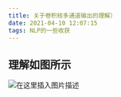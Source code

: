 ```yaml
---
title: 关于卷积核多通道输出的理解）
date: 2021-04-10 12:07:15
tags: NLP的一些收获
---
```


## 理解如图所示


![在这里插入图片描述](https://img-blog.csdnimg.cn/20210410200304596.jpeg?x-oss-process=image/watermark,type_ZmFuZ3poZW5naGVpdGk,shadow_10,text_aHR0cHM6Ly9ibG9nLmNzZG4ubmV0L3dlaXhpbl80NjA1Mjg4Ng==,size_16,color_FFFFFF,t_70#pic_center)

